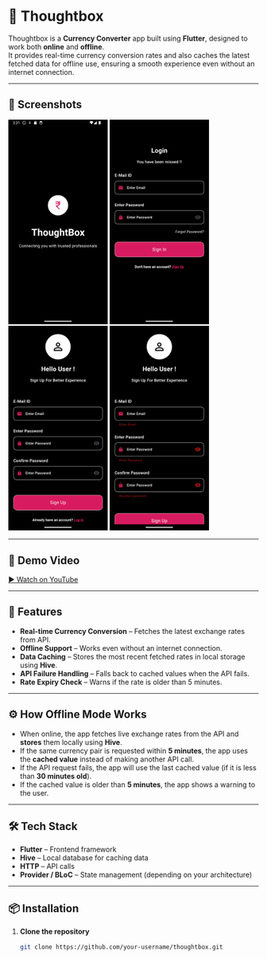 # 💱 Thoughtbox

Thoughtbox is a **Currency Converter** app built using **Flutter**, designed to work both **online** and **offline**.  
It provides real-time currency conversion rates and also caches the latest fetched data for offline use, ensuring a smooth experience even without an internet connection.

---

## 📸 Screenshots

<p float="left">
  <img src="asset/img/Screenshot_1755162089.png" width="200"/>
  <img src="asset/img/Screenshot_1755162105.png" width="200"/>
  <img src="asset/img/Screenshot_1755162115.png" width="200"/>
  <img src="asset/img/Screenshot_1755162121.png" width="200"/>
</p>

---

## 🎥 Demo Video

[▶ Watch on YouTube](https://youtube.com/shorts/4tEXDj4husk)

---

## 🚀 Features

- **Real-time Currency Conversion** – Fetches the latest exchange rates from API.
- **Offline Support** – Works even without an internet connection.
- **Data Caching** – Stores the most recent fetched rates in local storage using **Hive**.
- **API Failure Handling** – Falls back to cached values when the API fails.
- **Rate Expiry Check** – Warns if the rate is older than 5 minutes.

---

## ⚙ How Offline Mode Works

- When online, the app fetches live exchange rates from the API and **stores** them locally using **Hive**.
- If the same currency pair is requested within **5 minutes**, the app uses the **cached value** instead of making another API call.
- If the API request fails, the app will use the last cached value (if it is less than **30 minutes old**).
- If the cached value is older than **5 minutes**, the app shows a warning to the user.

---

## 🛠 Tech Stack

- **Flutter** – Frontend framework
- **Hive** – Local database for caching data
- **HTTP** – API calls
- **Provider / BLoC** – State management (depending on your architecture)

---

## 📦 Installation

1. **Clone the repository**
   ```bash
   git clone https://github.com/your-username/thoughtbox.git
   ```
